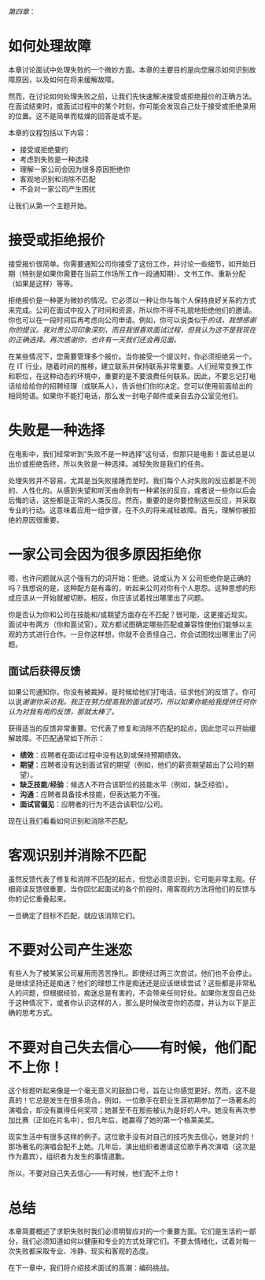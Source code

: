 *第四章*：

# 如何处理故障

本章讨论面试中处理失败的一个微妙方面。本章的主要目的是向您展示如何识别故障原因，以及如何在将来缓解故障。

然而，在讨论如何处理失败之前，让我们先快速解决接受或拒绝报价的正确方法。在面试结束时，或面试过程中的某个时刻，你可能会发现自己处于接受或拒绝录用的位置。这不是简单而枯燥的回答是或不是。

本章的议程包括以下内容：

*   接受或拒绝要约
*   考虑到失败是一种选择
*   理解一家公司会因为很多原因拒绝你
*   客观地识别和消除不匹配
*   不会对一家公司产生困扰

让我们从第一个主题开始。

# 接受或拒绝报价

接受报价很简单。你需要通知公司你接受了这份工作，并讨论一些细节，如开始日期（特别是如果你需要在当前工作场所工作一段通知期）、文书工作、重新分配（如果是这样）等等。

拒绝报价是一种更为微妙的情况。它必须以一种让你与每个人保持良好关系的方式来完成。公司在面试中投入了时间和资源，所以你不得不礼貌地拒绝他们的邀请。你也可以在一段时间后再考虑向公司申请。例如，你可以说类似于*的话，我想感谢你的提议。我对贵公司印象深刻，而且我很喜欢面试过程，但我认为这不是我现在的正确选择。再次感谢你，也许有一天我们还会再见面。*

在某些情况下，您需要管理多个报价。当你接受一个提议时，你必须拒绝另一个。在 IT 行业，随着时间的推移，建立联系并保持联系非常重要。人们经常变换工作和职位，在这种动态的环境中，重要的是不要浪费任何联系。因此，不要忘记打电话给给给你的招聘经理（或联系人），告诉他们你的决定。您可以使用前面给出的相同短语。如果你不能打电话，那么发一封电子邮件或亲自去办公室见他们。

# 失败是一种选择

在电影中，我们经常听到“失败不是一种选择”这句话，但那只是电影！面试总是以出价或拒绝告终，所以失败是一种选择。减轻失败是我们的任务。

处理失败并不容易，尤其是当失败接踵而至时。我们每个人对失败的反应都是不同的、人性化的。从感到失望和听天由命到有一种紧张的反应，或者说一些你以后会后悔的话，这些都是正常的人类反应。然而，重要的是你要控制这些反应，并采取专业的行动。这意味着应用一组步骤，在不久的将来减轻故障。首先，理解你被拒绝的原因很重要。

# 一家公司会因为很多原因拒绝你

嗯，也许问题就从这个强有力的词开始：拒绝。说或认为 X 公司拒绝你是正确的吗？我想说的是，这种配方是有毒的，听起来公司对你有个人恩怨。这种思想的形成应该从一开始就被切断。相反，你应该试着找出哪里出了问题。

你是否认为你和公司在技能和/或期望方面存在不匹配？很可能，这更接近现实。面试中有两方（你和面试官），双方都试图确定哪些匹配或兼容性使他们能够以主观的方式进行合作。一旦你这样想，你就不会责怪自己，你会试图找出哪里出了问题。

## 面试后获得反馈

如果公司通知你，你没有被裁掉，是时候给他们打电话，征求他们的反馈了。你可以说*谢谢你采访我。我正在努力提高我的面试技巧，所以如果你能给我提供任何你认为对我有用的反馈，那就太棒了。*

获得适当的反馈非常重要。它代表了修复和消除不匹配的起点，因此您可以开始缓解故障。不匹配通常如下所示：

*   **绩效**：应聘者在面试过程中没有达到或保持预期绩效。
*   **期望**：应聘者没有达到面试官的期望（例如，他们的薪资期望超出了公司的期望）。
*   **缺乏技能**/**经验**：候选人不符合该职位的技能水平（例如，缺乏经验）。
*   **沟通**：应聘者具备技术技能，但表达能力不强。
*   **面试官偏见**：应聘者的行为不适合该职位/公司。

现在让我们看看如何识别和消除不匹配。

# 客观识别并消除不匹配

虽然反馈代表了修复和消除不匹配的起点，但您必须意识到，它可能非常主观。仔细阅读反馈很重要，当你回忆起面试的各个阶段时，用客观的方法将他们的反馈与你的记忆重叠起来。

一旦确定了目标不匹配，就应该消除它们。

# 不要对公司产生迷恋

有些人为了被某家公司雇用而苦苦挣扎。即使经过两三次尝试，他们也不会停止。是继续坚持还是痴迷？他们的理想工作是痴迷还是应该继续尝试？这些都是非常私人的问题，但根据经验，痴迷总是有害的，不会带来任何好处。如果你发现自己处于这种情况下，或者你认识这样的人，那么是时候改变你的态度，并认为以下是正确的思考方式。

# 不要对自己失去信心——有时候，他们配不上你！

这个标题听起来像是一个毫无意义的鼓励口号，旨在让你感觉更好。然而，这不是真的！它总是发生在很多场合。例如，一位歌手在职业生涯初期参加了一场著名的演唱会，却没有赢得任何奖项；她甚至不在那些被认为是好的人中。她没有再次参加比赛（正如在片名中），但几年后，她赢得了她的第一个格莱美奖。

现实生活中有很多这样的例子。这位歌手没有对自己的技巧失去信心，她是对的！那场著名的演唱会配不上她。几年后，演出组织者邀请这位歌手再次演唱（这次是作为嘉宾），组织者为发生的事情道歉。

所以，不要对自己失去信心——有时候，他们配不上你！

# 总结

本章简要概述了求职失败时我们必须明智应对的一个重要方面。它们是生活的一部分，我们必须知道如何以健康和专业的方式处理它们。不要太情绪化，试着对每一次失败都采取专业、冷静、现实和客观的态度。

在下一章中，我们将介绍技术面试的高潮：编码挑战。